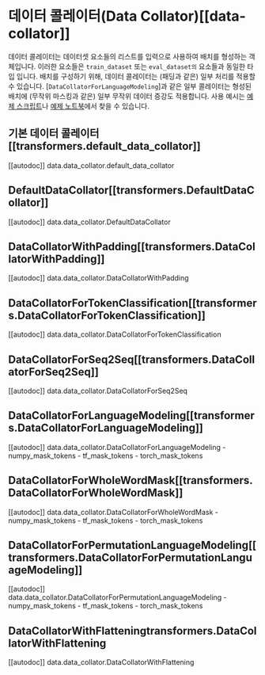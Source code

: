 <!--Copyright 2020 The HuggingFace Team. All rights reserved.

Licensed under the Apache License, Version 2.0 (the "License"); you may not use this file except in compliance with
the License. You may obtain a copy of the License at

http://www.apache.org/licenses/LICENSE-2.0

Unless required by applicable law or agreed to in writing, software distributed under the License is distributed on
an "AS IS" BASIS, WITHOUT WARRANTIES OR CONDITIONS OF ANY KIND, either express or implied. See the License for the
specific language governing permissions and limitations under the License.

⚠️ Note that this file is in Markdown but contain specific syntax for our doc-builder (similar to MDX) that may not be
rendered properly in your Markdown viewer.

-->

# 데이터 콜레이터(Data Collator)[[data-collator]]

데이터 콜레이터는 데이터셋 요소들의 리스트를 입력으로 사용하여 배치를 형성하는 객체입니다. 이러한 요소들은 `train_dataset` 또는 `eval_dataset의` 요소들과 동일한 타입 입니다. 배치를 구성하기 위해, 데이터 콜레이터는 (패딩과 같은) 일부 처리를 적용할 수 있습니다. [`DataCollatorForLanguageModeling`]과 같은 일부 콜레이터는 형성된 배치에 (무작위 마스킹과 같은) 일부 무작위 데이터 증강도 적용합니다. 사용 예시는 [예제 스크립트](../examples)나 [예제 노트북](../notebooks)에서 찾을 수 있습니다.


## 기본 데이터 콜레이터[[transformers.default_data_collator]]

[[autodoc]] data.data_collator.default_data_collator

## DefaultDataCollator[[transformers.DefaultDataCollator]]

[[autodoc]] data.data_collator.DefaultDataCollator

## DataCollatorWithPadding[[transformers.DataCollatorWithPadding]]

[[autodoc]] data.data_collator.DataCollatorWithPadding

## DataCollatorForTokenClassification[[transformers.DataCollatorForTokenClassification]]

[[autodoc]] data.data_collator.DataCollatorForTokenClassification

## DataCollatorForSeq2Seq[[transformers.DataCollatorForSeq2Seq]]

[[autodoc]] data.data_collator.DataCollatorForSeq2Seq

## DataCollatorForLanguageModeling[[transformers.DataCollatorForLanguageModeling]]

[[autodoc]] data.data_collator.DataCollatorForLanguageModeling
    - numpy_mask_tokens
    - tf_mask_tokens
    - torch_mask_tokens

## DataCollatorForWholeWordMask[[transformers.DataCollatorForWholeWordMask]]

[[autodoc]] data.data_collator.DataCollatorForWholeWordMask
    - numpy_mask_tokens
    - tf_mask_tokens
    - torch_mask_tokens

## DataCollatorForPermutationLanguageModeling[[transformers.DataCollatorForPermutationLanguageModeling]]

[[autodoc]] data.data_collator.DataCollatorForPermutationLanguageModeling
    - numpy_mask_tokens
    - tf_mask_tokens
    - torch_mask_tokens

## DataCollatorWithFlatteningtransformers.DataCollatorWithFlattening

[[autodoc]] data.data_collator.DataCollatorWithFlattening

